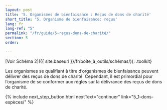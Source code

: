```yaml
---
layout: post
title: '5. Organismes de bienfaisance : Reçus de dons de charité'
short_title: '5. Organisme de bienfaisance: reçus'
lang: fr
lang-ref: "5"
permalink: "/fr/guide/5-reçus-dons-de-charité/"
section: 5
order: 

---
```

[Voir Schéma 2]({{ site.baseurl }}/fr/boîte_à_outils/schémas/){: .toolkit}

Les organismes se qualifiant à titre d’organismes de bienfaisance peuvent délivrer des reçus de dons de charité. Cependant, il est primordial pour l’organisme de se conformer aux règles sur la délivrance des reçus de dons de charité.

{% include next_step_button.html nextText="continuer" link="5_1-dons-espèces/" %}
